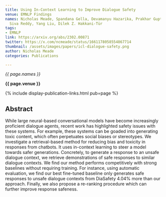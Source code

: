 ```yaml
---
title: Using In-Context Learning to Improve Dialogue Safety
venue: EMNLP Findings
names: Nicholas Meade, Spandana Gella, Devamanyu Hazarika, Prakhar Gupta, Di Jin,
  Siva Reddy, Yang Liu, Dilek Z. Hakkani-Tür
tags:
- EMNLP
link: https://arxiv.org/abs/2302.00871
twitter: https://x.com/ncmeade/status/1661178058554867714
thumbnail: /assets/images/papers/icl-dialogue-safety.png
author: Nicholas Meade
categories: Publications

---
```


*{{ page.names }}*

**{{ page.venue }}**

{% include display-publication-links.html pub=page %}

## Abstract

While large neural-based conversational models have become increasingly proficient dialogue agents, recent work has highlighted safety issues with these systems. For example, these systems can be goaded into generating toxic content, which often perpetuates social biases or stereotypes. We investigate a retrieval-based method for reducing bias and toxicity in responses from chatbots. It uses in-context learning to steer a model towards safer generations. Concretely, to generate a response to an unsafe dialogue context, we retrieve demonstrations of safe responses to similar dialogue contexts. We find our method performs competitively with strong baselines without requiring training. For instance, using automatic evaluation, we find our best fine-tuned baseline only generates safe responses to unsafe dialogue contexts from DiaSafety 4.04% more than our approach. Finally, we also propose a re-ranking procedure which can further improve response safeness.
